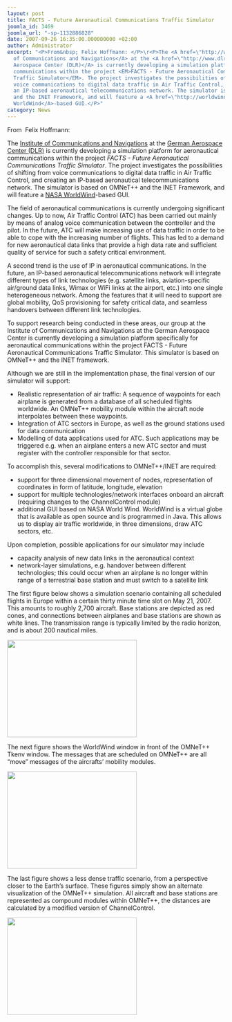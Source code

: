 ```yaml
---
layout: post
title: FACTS - Future Aeronautical Communications Traffic Simulator
joomla_id: 3469
joomla_url: "-sp-1132886828"
date: 2007-09-26 16:35:00.000000000 +02:00
author: Administrator
excerpt: "<P>From&nbsp; Felix Hoffmann: </P>\r<P>The <A href=\"http://www.dlr.de/kn\">Institute
  of Communications and Navigations</A> at the <A href=\"http://www.dlr.de\">German
  Aerospace Center (DLR)</A> is currently developing a simulation platform for aeronautical
  communications within the project <EM>FACTS - Future Aeronautical Communications
  Traffic Simulator</EM>. The project investigates the possibilities of shifting from
  voice communications to digital data traffic in Air Traffic Control, and creating
  an IP-based aeronautical telecommunications network. The simulator is based on OMNeT++
  and the INET Framework, and will feature a <A href=\"http://worldwind.arc.nasa.gov\">NASA
  WorldWind</A>-based GUI.</P>"
category: News
---
```

<P>From&nbsp; Felix Hoffmann: </P><P>The <A href="http://www.dlr.de/kn">Institute of Communications and Navigations</A> at the <A href="http://www.dlr.de">German Aerospace Center (DLR)</A> is currently developing a simulation platform for aeronautical communications within the project <EM>FACTS - Future Aeronautical Communications Traffic Simulator</EM>. The project investigates the possibilities of shifting from voice communications to digital data traffic in Air Traffic Control, and creating an IP-based aeronautical telecommunications network. The simulator is based on OMNeT++ and the INET Framework, and will feature a <A href="http://worldwind.arc.nasa.gov">NASA WorldWind</A>-based GUI.</P><P>The field of aeronautical communications is currently undergoing significant changes. Up to now, Air Traffic Control (ATC) has been carried out mainly by means of analog voice communication between the controller and the pilot. In the future, ATC will make increasing use of data traffic in order to be able to cope with the increasing number of flights. This has led to a demand for new aeronautical data links that provide a high data rate and sufficient quality of service for such a safety critical environment. </P>
<P>A second trend is the use of IP in aeronautical communications. In the future, an IP-based aeronautical telecommunications network will integrate different types of link technologies (e.g. satellite links, aviation-specific air/ground data links, Wimax or WiFi links at the airport, etc.) into one single heterogeneous network. Among the features that it will need to support are global mobility, QoS provisioning for safety critical data, and seamless handovers between different link technologies. </P>
<P>To support research being conducted in these areas, our group at the Institute of Communications and Navigations at the German Aerospace Center is currently developing a simulation platform specifically for aeronautical communications within the project FACTS - Future Aeronautical Communications Traffic Simulator. This simulator is based on OMNeT++ and the INET framework. </P>
<P>Although we are still in the implementation phase, the final version of our simulator will support:</P>
<UL type=DISC>
<LI>Realistic representation of air traffic: A sequence of waypoints for each airplane is generated from a database of all scheduled flights worldwide. An OMNeT++ mobility module within the aircraft node interpolates between these waypoints. 
<LI>Integration of ATC sectors in Europe, as well as the ground stations used for data communication 
<LI>Modelling of data applications used for ATC. Such applications may be triggered e.g. when an airplane enters a new ATC sector and must register with the controller responsible for that sector. </LI></UL>
<P>To accomplish this, several modifications to OMNeT++/INET are required:</P>
<UL type=DISC>
<LI>support for three dimensional movement of nodes, representation of coordinates in form of latitude, longitude, elevation 
<LI>support for multiple technologies/network interfaces onboard an aircraft (requiring changes to the ChannelControl module) 
<LI>additional GUI based on NASA World Wind. WorldWind is a virtual globe that is available as open source and is programmed in Java. This allows us to display air traffic worldwide, in three dimensions, draw ATC sectors, etc. </LI></UL>
<P>Upon completion, possible applications for our simulator may include</P>
<UL type=DISC>
<LI>capacity analysis of new data links in the aeronautical context 
<LI>network-layer simulations, e.g. handover between different technologies; this could occur when an airplane is no longer within range of a terrestrial base station and must switch to a satellite link </LI></UL>
<P>The first figure below shows a simulation scenario containing all scheduled flights in Europe within a certain thirty minute time slot on May 21, 2007. This amounts to roughly 2,700 aircraft. Base stations are depicted as red cones, and connections between airplanes and base stations are shown as white lines. The transmission range is typically limited by the radio horizon, and is about 200 nautical miles.</P>
<P><img width="300" height="225" src="images/omnetpp/20070926144402513_1.jpg" alt=""></P>
<P>The next figure shows the WorldWind window in front of the OMNeT++ Tkenv window. The messages that are scheduled on OMNeT++ are all “move” messages of the aircrafts’ mobility modules.</P>
<P><img width="300" height="225" src="images/omnetpp/20070926144402513_2.jpg" alt=""></P>
<P>The last figure shows a less dense traffic scenario, from a perspective closer to the Earth’s surface. These figures simply show an alternate visualization of the OMNeT++ simulation. All aircraft and base stations are represented as compound modules within OMNeT++, the distances are calculated by a modified version of ChannelControl. </P>
<P><img width="300" height="225" src="images/omnetpp/20070926144402513_3.jpg" alt=""><BR></P>
